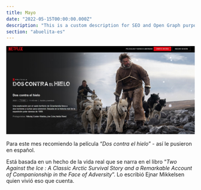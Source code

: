 ```yaml
---
title: Mayo
date: "2022-05-15T00:00:00.000Z"
description: "This is a custom description for SEO and Open Graph purposes, rather than the default generated excerpt. Simply add a description field to the frontmatter."
section: "abuelita-es"
---
```


![Movie](../images/may22-es.jpg)

Para este mes recomiendo la película “*Dos contra el hielo*” - así le pusieron en español.

Está basada en un hecho de la vida real que se narra en el libro “*Two Against the Ice : A Classic Arctic Survival Story and a Remarkable Account of Companionship in the Face of Adversity*”. Lo escribió Ejnar Mikkelsen quien vivió eso que cuenta.
